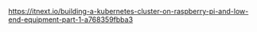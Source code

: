 https://itnext.io/building-a-kubernetes-cluster-on-raspberry-pi-and-low-end-equipment-part-1-a768359fbba3

